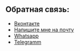 <section class="contacts">
        <div class="contacts__title">
            <h1 class="title">Обратная связь:</h1>
        </div>
        <ul class="contacts__list">
            <li class="contacts__line"><a href="https://vk.com/id99299347">Вконтакте</a></li>
            <li class="contacts__line"><a href="mailto:don.filato2010@yandex.ru">Напишите мне на почту</a></li>
            <li class="contacts__line"><a href="https://wa.me/79053212188">Whatsapp</a></li>
            <li class="contacts__line"><a href="https://tlgg.ru/@filatovss1994">Telegramm</a></li>
        </ul>
    </section>
